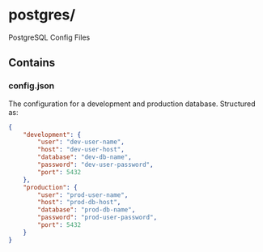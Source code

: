 # postgres/

PostgreSQL Config Files

## Contains

### config.json

The configuration for a development and production database. Structured as:

```json
{
    "development": {
        "user": "dev-user-name",
        "host": "dev-user-host",
        "database": "dev-db-name",
        "password": "dev-user-password",
        "port": 5432
    },
    "production": {
        "user": "prod-user-name",
        "host": "prod-db-host",
        "database": "prod-db-name",
        "password": "prod-user-password",
        "port": 5432
    }
}
```